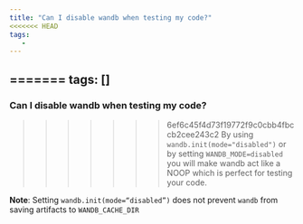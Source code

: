 ```yaml
---
title: "Can I disable wandb when testing my code?"
<<<<<<< HEAD
tags:
   - 
---
```


=======
tags: []
---

### Can I disable wandb when testing my code?
>>>>>>> 6ef6c45f4d73f19772f9c0cbb4fbccb2cee243c2
By using `wandb.init(mode="disabled")` or by setting `WANDB_MODE=disabled` you will make wandb act like a NOOP which is perfect for testing your code.

**Note**: Setting `wandb.init(mode=“disabled”)` does not prevent `wandb` from saving artifacts to `WANDB_CACHE_DIR`